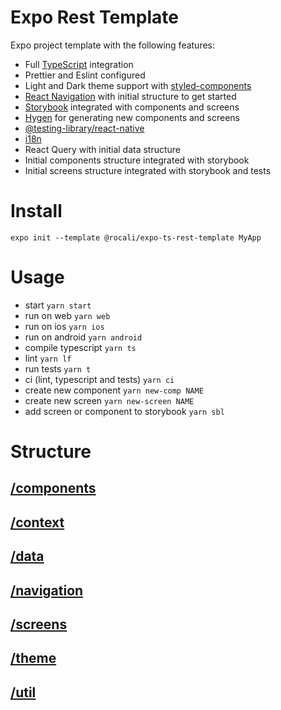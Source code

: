 # Expo Rest Template

Expo project template with the following features:

- Full [TypeScript](https://docs.expo.dev/guides/typescript/) integration
- Prettier and Eslint configured
- Light and Dark theme support with [styled-components](https://styled-components.com/docs/basics#react-native)
- [React Navigation](https://reactnavigation.org/docs/getting-started/) with initial structure to get started
- [Storybook](https://storybook.js.org/tutorials/intro-to-storybook/react-native/en/get-started/) integrated with components and screens
- [Hygen](https://www.hygen.io/docs/quick-start) for generating new components and screens
- [@testing-library/react-native](https://testing-library.com/docs/react-native-testing-library/intro/)
- [i18n](https://docs.expo.dev/versions/latest/sdk/localization/)
- React Query with initial data structure
- Initial components structure integrated with storybook
- Initial screens structure integrated with storybook and tests

# Install

```
expo init --template @rocali/expo-ts-rest-template MyApp
```

# Usage

- start `yarn start`
- run on web `yarn web`
- run on ios `yarn ios`
- run on android `yarn android`
- compile typescript `yarn ts`
- lint `yarn lf`
- run tests `yarn t`
- ci (lint, typescript and tests) `yarn ci`
- create new component `yarn new-comp NAME`
- create new screen `yarn new-screen NAME`
- add screen or component to storybook `yarn sbl`

# Structure

## [/components](https://github.com/lucasrocali/expo-ts-rest-template/tree/main/src/components)

## [/context](https://github.com/lucasrocali/expo-ts-rest-template/tree/main/src/context)

## [/data](https://github.com/lucasrocali/expo-ts-rest-template/tree/main/src/data)

## [/navigation](https://github.com/lucasrocali/expo-ts-rest-template/tree/main/src/navigation)

## [/screens](https://github.com/lucasrocali/expo-ts-rest-template/tree/main/src/screens)

## [/theme](https://github.com/lucasrocali/expo-ts-rest-template/tree/main/src/theme)

## [/util](https://github.com/lucasrocali/expo-ts-rest-template/tree/main/src/util)
